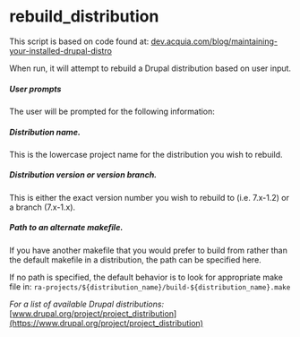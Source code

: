 # rebuild_distribution
This script is based on code found at:
[dev.acquia.com/blog/maintaining-your-installed-drupal-distro](https://dev.acquia.com/blog/maintaining-your-installed-drupal-distro)

When run, it will attempt to rebuild a Drupal distribution based on user input.

##### User prompts
The user will be prompted for the following information:

##### Distribution name.
This is the lowercase project name for the distribution you wish to rebuild.

##### Distribution version or version branch.
This is either the exact version number you wish to rebuild to (i.e. 7.x-1.2) or a branch (7.x-1.x).

##### Path to an  alternate makefile.
If you have another makefile that you would prefer to build from rather than the default makefile in a distribution, the path can be specified here.

If no path is specified, the default behavior is to look for appropriate make file in:
`ra-projects/${distribution_name}/build-${distribution_name}.make`

_For a list of available Drupal distributions:_
[www.drupal.org/project/project_distribution](https://www.drupal.org/project/project_distribution)

